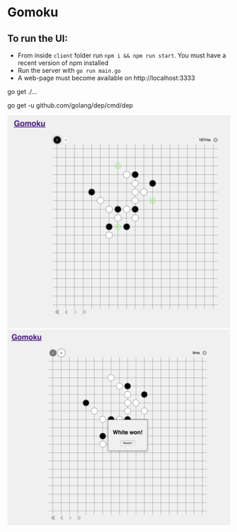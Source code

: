 # Gomoku

## To run the UI:
* From inside `client` folder run `npm i && npm run start`. You must have a
recent version of npm installed
* Run the server with `go run main.go`
* A web-page must become available on http://localhost:3333

go get ./...

go get -u github.com/golang/dep/cmd/dep


![Image](https://raw.githubusercontent.com/liderako/gomoku/master/image/Screen%20Shot%202019-06-17%20at%207.33.49%20PM.png)
![Image](https://raw.githubusercontent.com/liderako/gomoku/master/image/Screen%20Shot%202019-06-17%20at%207.34.02%20PM.png)
